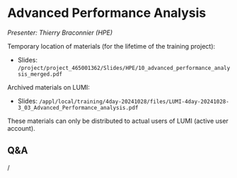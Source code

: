 # Advanced Performance Analysis

*Presenter: Thierry Braconnier (HPE)*

<!--
Course materials will be provided during and after the course.
-->

Temporary location of materials (for the lifetime of the training project):

-   Slides: `/project/project_465001362/Slides/HPE/10_advanced_performance_analysis_merged.pdf`

Archived materials on LUMI:

-   Slides: `/appl/local/training/4day-20241028/files/LUMI-4day-20241028-3_03_Advanced_Performance_analysis.pdf`

<!--
-   Recording: `/appl/local/training/4day-20241028/recordings/3_03_Advanced_Performance_Analysis.mp4`
-->

These materials can only be distributed to actual users of LUMI (active user account).


## Q&A

/
